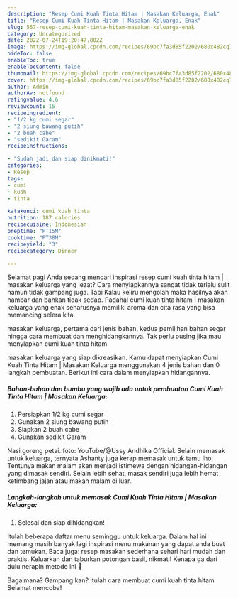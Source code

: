 ```yaml
---
description: "Resep Cumi Kuah Tinta Hitam | Masakan Keluarga, Enak"
title: "Resep Cumi Kuah Tinta Hitam | Masakan Keluarga, Enak"
slug: 557-resep-cumi-kuah-tinta-hitam-masakan-keluarga-enak
category: Uncategorized
date: 2022-07-24T19:20:47.882Z
image: https://img-global.cpcdn.com/recipes/69bc7fa3d85f2202/680x482cq70/cumi-kuah-tinta-hitam-masakan-keluarga-foto-resep-utama.jpg
hideToc: false
enableToc: true
enableTocContent: false
thumbnail: https://img-global.cpcdn.com/recipes/69bc7fa3d85f2202/680x482cq70/cumi-kuah-tinta-hitam-masakan-keluarga-foto-resep-utama.jpg
cover: https://img-global.cpcdn.com/recipes/69bc7fa3d85f2202/680x482cq70/cumi-kuah-tinta-hitam-masakan-keluarga-foto-resep-utama.jpg
author: Admin
authorAv: notfound
ratingvalue: 4.6
reviewcount: 15
recipeingredient:
- "1/2 kg cumi segar"
- "2 siung bawang putih"
- "2 buah cabe"
- "sedikit Garam"
recipeinstructions:

- "Sudah jadi dan siap dinikmati!"
categories:
- Resep
tags:
- cumi
- kuah
- tinta

katakunci: cumi kuah tinta 
nutrition: 187 calories
recipecuisine: Indonesian
preptime: "PT15M"
cooktime: "PT38M"
recipeyield: "3"
recipecategory: Dinner

---
```



Selamat pagi Anda sedang mencari inspirasi resep cumi kuah tinta hitam | masakan keluarga yang lezat? Cara menyiapkannya sangat tidak terlalu sulit namun tidak gampang juga. Tapi Kalau keliru mengolah maka hasilnya akan hambar dan bahkan tidak sedap. Padahal cumi kuah tinta hitam | masakan keluarga yang enak seharusnya memiliki aroma dan cita rasa yang bisa memancing selera kita.

 masakan keluarga, pertama dari jenis bahan, kedua pemilihan bahan segar hingga cara membuat dan menghidangkannya. Tak perlu pusing jika mau menyiapkan cumi kuah tinta hitam 

 masakan keluarga yang siap dikreasikan. Kamu dapat menyiapkan Cumi Kuah Tinta Hitam | Masakan Keluarga menggunakan 4 jenis bahan dan 0 langkah pembuatan. Berikut ini cara dalam menyiapkan hidangannya.

<!--inarticleads1-->

##### Bahan-bahan dan bumbu yang wajib ada untuk pembuatan Cumi Kuah Tinta Hitam | Masakan Keluarga:

1. Persiapkan 1/2 kg cumi segar
1. Gunakan 2 siung bawang putih
1. Siapkan 2 buah cabe
1. Gunakan sedikit Garam


Nasi goreng petai. foto: YouTube/@Ussy Andhika Official. Selain memasak untuk keluarga, ternyata Ashanty juga kerap memasak untuk tamu lho. Tentunya makan malam akan menjadi istimewa dengan hidangan-hidangan yang dimasak sendiri. Selain lebih sehat, masak sendiri juga lebih hemat ketimbang jajan atau makan malam di luar. 

<!--inarticleads2-->

##### Langkah-langkah untuk memasak Cumi Kuah Tinta Hitam | Masakan Keluarga:


1. Selesai dan siap dihidangkan!

Itulah beberapa daftar menu seminggu untuk keluarga. Dalam hal ini memang masih banyak lagi inspirasi menu makanan yang dapat anda buat dan temukan. Baca juga: resep masakan sederhana sehari hari mudah dan praktis. Keluarkan dan taburkan potongan basil, nikmati! Kenapa ga dari dulu nerapin metode ini 🥹 

Bagaimana? Gampang kan? Itulah cara membuat cumi kuah tinta hitam  Selamat mencoba!
